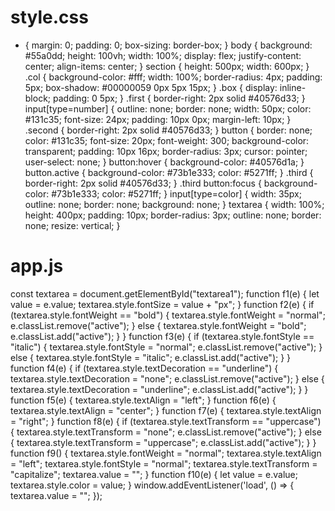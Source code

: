 # style.css
* {
    margin: 0;
    padding: 0;
    box-sizing: border-box;
}
body {
    background: #55a0dd;
    height: 100vh;
    width: 100%;
    display: flex;
    justify-content: center;
    align-items: center;
}
section {
    height: 500px;
    width: 600px;
}
.col {
    background-color: #fff;
    width: 100%;
    border-radius: 4px;
    padding: 5px;
    box-shadow: #00000059 0px 5px 15px;
}
.box {
    display: inline-block;
    padding: 0 5px;
}
.first {
    border-right: 2px solid #40576d33;
}
input[type=number] {
    outline: none;
    border: none;
    width: 50px;
    color: #131c35;
    font-size: 24px;
    padding: 10px 0px;
    margin-left: 10px;
}
.second {
    border-right: 2px solid #40576d33;
}
button {
    border: none;
    color: #131c35;
    font-size: 20px;
    font-weight: 300;
    background-color: transparent;
    padding: 10px 16px;
    border-radius: 3px;
    cursor: pointer;
    user-select: none;
}
button:hover {
    background-color: #40576d1a;
}
button.active {
    background-color: #73b1e333;
    color: #5271ff;
}
.third {
    border-right: 2px solid #40576d33;
}
.third button:focus {
    background-color: #73b1e333;
    color: #5271ff;
}
input[type=color] {
    width: 35px;
    outline: none;
    border: none;
    background: none;
}
textarea {
    width: 100%;
    height: 400px;
    padding: 10px;
    border-radius: 3px;
    outline: none;
    border: none;
    resize: vertical;
}





# app.js
const textarea = document.getElementById("textarea1");
function f1(e) {
    let value = e.value;
    textarea.style.fontSize = value + "px";
}
function f2(e) {
    if (textarea.style.fontWeight == "bold") {
        textarea.style.fontWeight = "normal";
        e.classList.remove("active");
    }
    else {
        textarea.style.fontWeight = "bold";
        e.classList.add("active");
    }
}
function f3(e) {
    if (textarea.style.fontStyle == "italic") {
        textarea.style.fontStyle = "normal";
        e.classList.remove("active");
    }
    else {
        textarea.style.fontStyle = "italic";
        e.classList.add("active");
    }
}
function f4(e) {
    if (textarea.style.textDecoration == "underline") {
        textarea.style.textDecoration = "none";
        e.classList.remove("active");
    }
    else {
        textarea.style.textDecoration = "underline";
        e.classList.add("active");
    }
}
function f5(e) {
    textarea.style.textAlign = "left";
}
function f6(e) {
    textarea.style.textAlign = "center";
}
function f7(e) {
    textarea.style.textAlign = "right";
}
function f8(e) {
    if (textarea.style.textTransform == "uppercase") {
        textarea.style.textTransform = "none";
        e.classList.remove("active");
    }
    else {
        textarea.style.textTransform = "uppercase";
        e.classList.add("active");
    }
}
function f9() {
    textarea.style.fontWeight = "normal";
    textarea.style.textAlign = "left";
    textarea.style.fontStyle = "normal";
    textarea.style.textTransform = "capitalize";
    textarea.value = "";
}
function f10(e) {
    let value = e.value;
    textarea.style.color = value;
}
window.addEventListener('load', () => {
    textarea.value = "";
});

